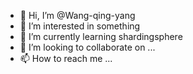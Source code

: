 - 👋 Hi, I’m @Wang-qing-yang
- 👀 I’m interested in something
- 🌱 I’m currently learning shardingsphere
- 💞️ I’m looking to collaborate on ...
- 📫 How to reach me ...

<!---
Wang-qing-yang/Wang-qing-yang is a ✨ special ✨ repository because its `README.md` (this file) appears on your GitHub profile.
You can click the Preview link to take a look at your changes.
--->
